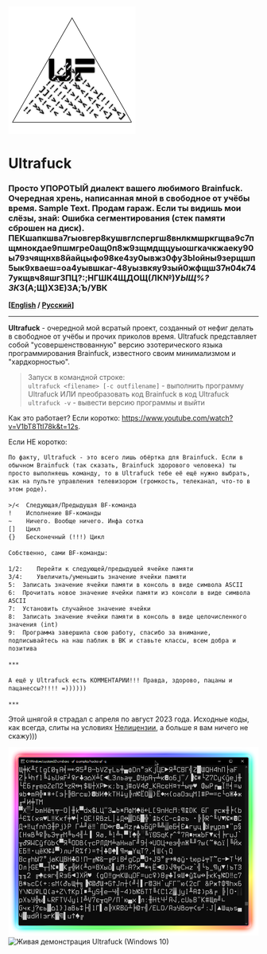 <img src="img/logo.png" alt="Ultrafuck" title="Ultrafuck">

# Ultrafuck

### Просто УПОРОТЫЙ диалект вашего любимого Brainfuck. Очередная хрень, написанная мной в свободное от учёбы время. Sample Text. Продам гараж. Если ты видишь мои слёзы, знай: Ошибка сегментирования (стек памяти сброшен на диск). ПЕКшапкшва7гыовгер8кушвглспергш8внлкмшркгщва9с7пщмнокдае9пшмгре0ащ0п8ж9зщмдщцуыошгкачкжаеку90ы79зчящнхв8йайцыфо98ке4зу0ывжз0фуЗЫойны9зерщшп5ык9хваеш=оа4уывшкаг-48уызвкяу9зый0жфщш37н04к747укщвч8яшг3ПЦ?:;НГШК4ЩДОЩ(ЛК№)У*ЫЩ%?ЗК*З(А;Щ)ХЗЕ)ЗА;Ъ/УВК

**\[[English](README.md) / [Русский](README-RU.md)\]**

---

**Ultrafuck** - очередной мой всратый проект, созданный от нефиг делать в свободное от учёбы и прочих приколов время. Ultrafuck представляет собой "усовершенствованную" версию эзотерического языка программирования Brainfuck, известного своим минимализмом и "хардкорностью".

> Запуск в командной строке:\
> `ultrafuck <filename> [-c outfilename]` - выполнить программу Ultrafuck ИЛИ преобразовать код Brainfuck в код Ultrafuck\
> `ultrafuck -v` - вывести версию программы и выйти

Как это работает? Если коротко: https://www.youtube.com/watch?v=V1bT8TtI78k&t=12s.

Если НЕ коротко:

```
По факту, Ultrafuck - это всего лишь обёртка для Brainfuck. Если в обычном Brainfuck (так сказать, Brainfuck здорового человека) ты просто выполняешь команду, то в Ultrafuck тебе её ещё нужно выбрать, как на пульте управления телевизором (громкость, телеканал, что-то в этом роде).

>/<  Следующая/Предыдущая BF-команда
!    Исполнение BF-команды
~    Ничего. Вообще ничего. Инфа сотка
[]   Цикл
{}   Бесконечный (!!!) Цикл

Собственно, сами BF-команды:

1/2:	Перейти к следующей/предыдущей ячейке памяти
3/4:    Увеличить/уменьшить значение ячейки памяти
5:	Записать значение ячейки памяти в консоль в виде символа ASCII
6:	Прочитать новое значение ячейки памяти из консоли в виде символа ASCII
7:	Установить случайное значение ячейки
8:	Записать значение ячейки памяти в консоль в виде целочисленного значения (int)
9:	Программа завершила свою работу, спасибо за внимание, подписывайтесь на наш паблик в ВК и ставьте классы, всем добра и позитива

***

А ещё у Ultrafuck есть КОММЕНТАРИИ!!! Правда, здорово, пацаны и пацанессы?!!!! =))))))

***
```

Этой шнягой я страдал с апреля по август 2023 года. Исходные коды, как всегда, слиты на условиях [Нелицензии](UNLICENSE.txt), а больше я вам ничего не скажу)))

<img src="img/hack.png" alt="Хакерская заставка на чистом Ultrafuck!!!" title="Хакерская заставка на чистом Ultrafuck!!!">
<img src="img/demo.gif" alt="Живая демонстрация Ultrafuck (Windows 10)" title="Живая демонстрация Ultrafuck (Windows 10)">
